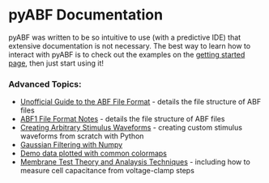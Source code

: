 # pyABF Documentation
pyABF was written to be so intuitive to use (with a predictive IDE) that extensive documentation is not necessary.
The best way to learn how to interact with pyABF is to check out the examples on the [getting started page](getting-started), then just start using it!

### Advanced Topics:
* [Unofficial Guide to the ABF File Format](https://swharden.com/pyabf/abf-file-format.md.html) - details the file structure of ABF files
* [ABF1 File Format Notes](https://swharden.com/pyabf/abf1-file-format.md.html) - details the file structure of ABF files
* [Creating Arbitrary Stimulus Waveforms](advanced/creating-waveforms/) - creating custom stimulus waveforms from scratch with Python
* [Gaussian Filtering with Numpy](advanced/python/gaussian-filter-with-numpy.ipynb)
* [Demo data plotted with common colormaps](advanced/v1%20cookbook/2017-11-12%20colormaps/colormaps.pdf)
* [Membrane Test Theory and Analaysis Techniques](advanced/v1%20cookbook/memtest-simulation.ipynb) - including how to measure cell capacitance from voltage-clamp steps